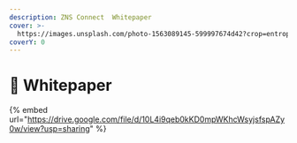 ```yaml
---
description: ZNS Connect  Whitepaper
cover: >-
  https://images.unsplash.com/photo-1563089145-599997674d42?crop=entropy&cs=srgb&fm=jpg&ixid=M3wxOTcwMjR8MHwxfHNlYXJjaHw2fHxuZW9ufGVufDB8fHx8MTY4NjU2NDYxOXww&ixlib=rb-4.0.3&q=85
coverY: 0
---
```


# 📜 Whitepaper



{% embed url="https://drive.google.com/file/d/10L4i9qeb0kKD0mpWKhcWsyjsfspAZy0w/view?usp=sharing" %}
